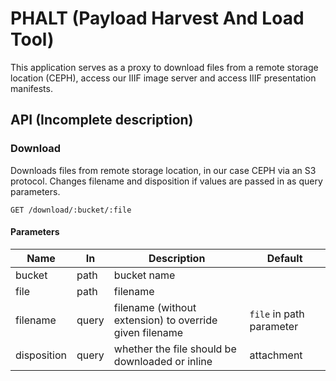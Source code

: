 # PHALT (Payload Harvest And Load Tool)

This application serves as a proxy to download files from a remote storage location (CEPH), access our IIIF image server and access IIIF presentation manifests.

## API (Incomplete description)

### Download 
Downloads files from remote storage location, in our case CEPH via an S3 protocol. Changes filename and disposition if values are passed in as query parameters.

`GET /download/:bucket/:file`

#### Parameters

| Name        | In    | Description | Default |
| ----------- | ----- | ----------- | ------- |
| bucket | path | bucket name ||
| file | path | filename ||
| filename    | query | filename (without extension) to override given filename | `file` in path parameter |
| disposition | query | whether the file should be downloaded or inline | attachment |



